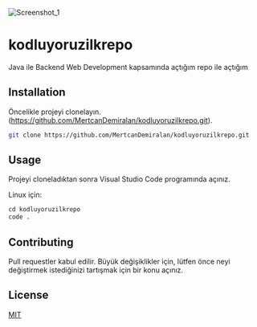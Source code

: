 ![Screenshot_1](https://user-images.githubusercontent.com/62715500/118004828-7c5b9900-b352-11eb-8330-e079ede624ce.png)


# kodluyoruzilkrepo
Java ile Backend Web Development kapsamında açtığım repo ile açtığım




## Installation

Öncelikle projeyi clonelayın. (https://github.com/MertcanDemiralan/kodluyoruzilkrepo.git).

```bash
git clone https://github.com/MertcanDemiralan/kodluyoruzilkrepo.git

```

## Usage
Projeyi cloneladıktan sonra Visual Studio Code programında açınız.

Linux için:
```python
cd kodluyoruzilkrepo
code .
```

## Contributing
Pull requestler kabul edilir. Büyük değişiklikler için, lütfen önce neyi değiştirmek istediğinizi tartışmak için bir konu açınız.
## License
[MIT](https://choosealicense.com/licenses/mit/)

